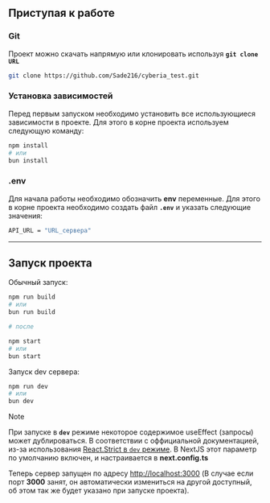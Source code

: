 ## Приступая к работе

### Git

Проект можно скачать напрямую или клонировать используя <code>**git clone URL**</code>

```bash
git clone https://github.com/Sade216/cyberia_test.git
```

### Установка зависимостей

Перед первым запуском необходимо установить все использующиеся зависимости в проекте. Для этого в корне проекта используем следующую команду:

```bash
npm install
# или
bun install
```

### .env

Для начала работы необходимо обозначить **env** переменные. Для этого в корне проекта необходимо создать файл <code>**.env**</code> и указать следующие значения:

```bash
API_URL = "URL_сервера"
```

***

## Запуск проекта

Обычный запуск:

```bash
npm run build
# или
bun run build

# после

npm start
# или
bun start
```

Запуск dev сервера:

```bash
npm run dev
# или
bun dev
```

> [!NOTE]  
> При запуске в **`dev`** режиме некоторое содержимое useEffect (запросы) может дублироваться. В соответствии с оффициальной документацией, из-за использования [React.Strict в `dev` режиме](https://react.dev/reference/react/StrictMode#fixing-bugs-found-by-double-rendering-in-development). В NextJS этот параметр по умолчанию включен, и настраивается в **next.config.ts**

Теперь сервер запущен по адресу [http://localhost:3000](http://localhost:3000) (В случае если порт **3000** занят, он автоматически измениться на другой доступный, об этом так же будет указано при запуске проекта).
